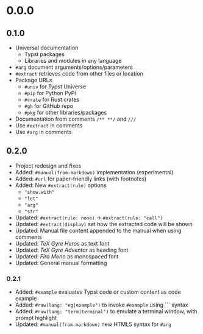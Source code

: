 # 0.0.0


## 0.1.0

- Universal documentation
  - Typst packages
  - Libraries and modules in any language
- `#arg` document arguments/options/parameters
- `#extract` retrieves code from other files or location
- Package URLs
  - `#univ` for Typst Universe
  - `#pip` for Python PyPi
  - `#crate` for Rust crates
  - `#gh` for GitHub repo
  - `#pkg` for other libraries/packages
- Documentation from comments `/** **/` and `///`
- Use `#extract` in comments
- Use `#arg` in comments


## 0.2.0

- Project redesign and fixes
- Added: `#manual(from-markdown)` implementation (experimental)
- Added: `#url` for paper-friendly links (with footnotes)
- Added: New `#extract(rule)` options
  - `"show.with"`
  - `"let"`
  - `"arg"`
  - `"str"`
- Updated: `#extract(rule: none)` &rarr; `#extract(rule: "call")`
- Updated: `#extract(display)` set how the extracted code will be shown
- Updated: Manual file content appended to the manual when using comments
- Updated: _TeX Gyre Heros_ as text font
- Updated: _TeX Gyre Adventor_ as heading font
- Updated: _Fira Mono_ as monospaced font
- Updated: General manual formatting


### 0.2.1

- Added: `#example` evaluates Typst code or custom content as code example
- Added: `#raw(lang: "eg|example")` to invoke `#example` using ``` syntax
- Added: `#raw(lang: "term|terminal")` to emulate a terminal window, with prompt highlight
- Updated: `#manual(from-markdown)` new HTML5 syntax for `#arg`